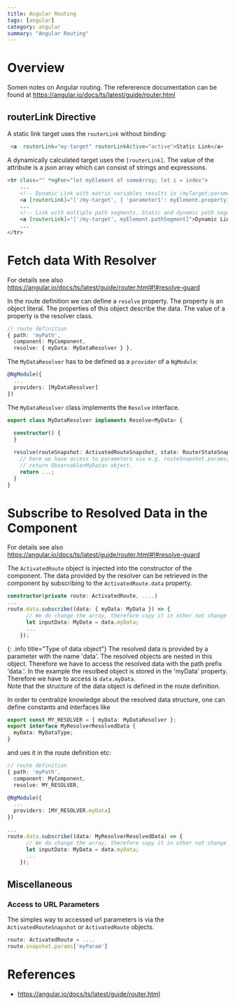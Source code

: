 ```yaml
---
title: Angular Routing
tags: [angular]
category: angular
summary: "Angular Routing"
---
```


# Overview

Somen notes on Angular routing. The refererence documentation can be found at <https://angular.io/docs/ts/latest/guide/router.html>

## routerLink Directive

A static link target uses the `routerLink` without binding:

~~~html
 <a  routerLink="my-target" routerLinkActive="active">Static Link</a>
~~~


A dynamically calculated target uses the `[routerLink]`. The value of the attribute is a json array which can consist of strings and expressions.

~~~html
<tr class="" *ngFor="let myElement of someArray; let i = index">
    ...
    <!-- Dynamic Link with matrix variables results in /myTarget;parameter1=propertyValue1 -->
    <a [routerLink]="['/my-target', { 'parameter1': myElement.property1}]">...</button>
    ...
    <!-- Link with multiple path segments. Static and dynamic path segments. -->
    <a [routerLink]="['/my-target', myElement.pathSegment]">Dynamic Link with matrix variables</button>
    ...
</tr>    
~~~

# Fetch data With Resolver

For details see also <https://angular.io/docs/ts/latest/guide/router.html#!#resolve-guard>

In the route definition we can define a `resolve` property. The property is an object literal. The properties of this object describe the data. The value of a property is the resolver class.

~~~ts
// route definition
{ path: 'myPath', 
  component: MyComponent, 
  resolve: { myData: MyDataResolver } },
~~~

The `MyDataResolver` has to be defined as a `provider` of a `NgModule`:

~~~ts
@NgModule({
  ...
  providers: [MyDataResolver]
})
~~~

The `MyDataResolver` class implements the `Resolve` interface.

~~~ts
export class MyDataResolver implements Resolve<MyData> {
  
  constructor() {
  }

  resolve(routeSnapshot: ActivatedRouteSnapshot, state: RouterStateSnapshot): Observable<MyData> {
    // here we have access to parameters via e.g. routeSnapshot.params['myParam'];
    // return Observable<MyData> object.
    return ...;
  }
}

~~~

# Subscribe to Resolved Data in the Component

For details see also <https://angular.io/docs/ts/latest/guide/router.html#!#resolve-guard>

The `ActivatedRoute` object is injected into the constructor of the component. The data provided by the resolver can be retrieved in the component by subscribing to the `ActivatedRoute.data` property. 

~~~typescript
constructor(private route: ActivatedRoute, ....)
...
route.data.subscribe((data: { myData: MyData }) => {
      // We do change the array, therefore copy it in other not change the original array
      let inputData: MyData = data.myData;
      ...
    });
~~~

{: .info title="Type of data object"}
The resolved data is provided by a parameter with the name 'data'. The resolved objects are nested in this object. Therefore we have to access the resolved data with the path prefix 'data.'. In the example the resolbed object is stored in the 'myData' property. Therefore we have to access is `data.myData`.  
Note that the structure of the data object is defined in the route definition.

In order to centralize knowledge about the resolved data structure, one can define constants and interfaces like

~~~ts
export const MY_RESOLVER = { myData: MyDataResolver };
export interface MyResolverResolvedData {
  myData: MyDataType;
}
~~~

and ues it in the route definition etc:

~~~ts
// route definition
{ path: 'myPath', 
  component: MyComponent, 
  resolve: MY_RESOLVER,
~~~

~~~ts
@NgModule({
  ...
  providers: [MY_RESOLVER.myData]
})
~~~

~~~typescript
...
route.data.subscribe((data: MyResolverResolvedData) => {
      // We do change the array, therefore copy it in other not change the original array
      let inputData: MyData = data.myData;
      ...
    });
~~~


## Miscellaneous

### Access to URL Parameters

The simples way to accessed url parameters is via the `ActivatedRouteSnapshot` or `ActivatedRoute` objects. 

~~~typescript
route: ActivatedRoute = ....
route.snapshot.params['myParam']
~~~

# References

* <https://angular.io/docs/ts/latest/guide/router.html>
